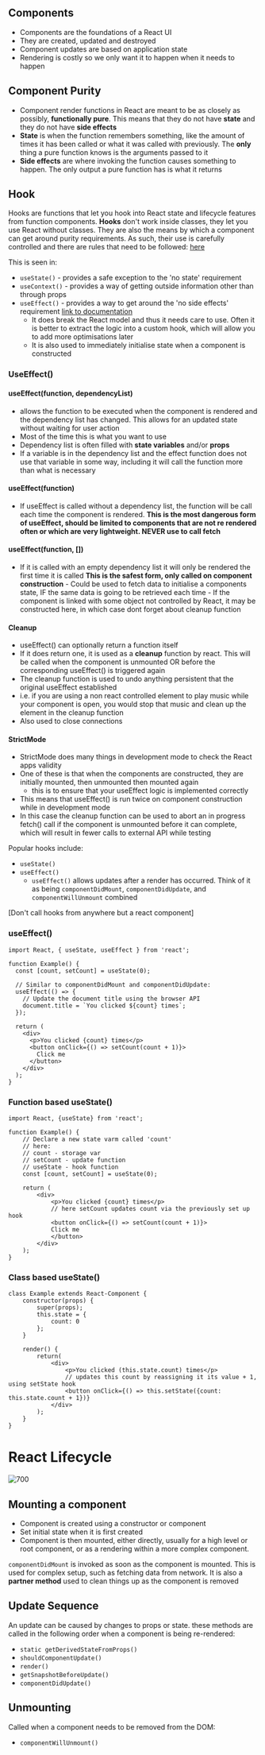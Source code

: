 ## Components
- Components are the foundations of a React UI
- They are created, updated and destroyed
- Component updates are based on application state
- Rendering is costly so we only want it to happen when it needs to happen

## Component Purity
- Component render functions in React are meant to be as closely as possibly, **functionally pure**. This means that they do not have **state** and they do not have **side effects**
- **State** is when the function remembers something, like the amount of times it has been called or what it was called with previously. The **only** thing a pure function knows is the arguments passed to it
- **Side effects** are where invoking the function causes something to happen. The only output a pure function has is what it returns 

## Hook
Hooks are functions that let you hook into React state and lifecycle features from function components. **Hooks** don't work inside classes, they let you use React without classes. 
They are also the means by which a component can get around purity requirements. As such, their use is carefully controlled and there are rules that need to be followed: [here](https://reactjs.org/docs/hooks-rules.html)

This is seen in:
- `useState()` - provides a safe exception to the 'no state' requirement
- `useContext()` - provides a way of getting outside information other than through props
- `useEffect()` - provides a way to get around the 'no side effects' requirement [link to documentation](https://beta.reactjs.org/reference/react/useEffect)
	- It does break the React model and thus it needs care to use. Often it is better to extract the logic into a custom hook, which will allow you to add more optimisations later
	- It is also used to immediately initialise state when a component is constructed

### UseEffect()

#### useEffect(function, dependencyList) 
- allows the function to be executed when the component is rendered and the dependency list has changed. This allows for an updated state without waiting for user action
- Most of the time this is what you want to use
- Dependency list is often filled with **state variables** and/or **props**
- If a variable is in the dependency list and the effect function does not use that variable in some way, including it will call the function more than what is necessary

#### useEffect(function)
-  If useEffect is called without a dependency list, the function will be call each time the component is rendered. **This is the most dangerous form of useEffect, should be limited to components that are not re rendered often or which are very lightweight. NEVER use to call fetch**

#### useEffect(function, [])
- If it is called with an empty dependency list it will only be rendered the first time it is called **This is the safest form, only called on component construction**
		- Could be used to fetch data to initialise a components state, IF the same data is going to be retrieved each time
		- If the component is linked with some object not controlled by React, it may be constructed here, in which case dont forget about cleanup function

#### Cleanup
- useEffect() can optionally return a function itself
- If it does return one, it is used as a **cleanup** function by react. This will be called when the component is unmounted OR before the corresponding useEffect() is triggered again
- The cleanup function is used to undo anything persistent that the original useEffect established
- i.e. if you are using a non react controlled element to play music while your component is open, you would stop that music and clean up the element in the cleanup function
- Also used to close connections

#### StrictMode
- StrictMode does many things in development mode to check the React apps validity
- One of these is that when the components are constructed, they are initially mounted, then unmounted then mounted again
	- this is to ensure that your useEffect logic is implemented correctly
- This means that useEffect() is run twice on component construction while in development mode
- In this case the cleanup function can be used to abort an in progress fetch() call if the component is unmounted before it can complete, which will result in fewer calls to external API while testing


Popular hooks include: 
- `useState()`
- `useEffect()`
	- `useEffect()` allows updates after a render has occurred. Think of it as being `componentDidMount`, `componentDidUpdate`, and `componentWillUnmount` combined

[Don't call hooks from anywhere but a react component]
### useEffect()
```JSX
import React, { useState, useEffect } from 'react';

function Example() {
  const [count, setCount] = useState(0);

  // Similar to componentDidMount and componentDidUpdate:
  useEffect(() => {
    // Update the document title using the browser API
    document.title = `You clicked ${count} times`;
  });

  return (
    <div>
      <p>You clicked {count} times</p>
      <button onClick={() => setCount(count + 1)}>
        Click me
      </button>
    </div>
  );
}
```

### Function based useState()
```JSX
import React, {useState} from 'react';

function Example() {
	// Declare a new state varm called 'count'
	// here: 
	// count - storage var
	// setCount - update function
	// useState - hook function
	const [count, setCount] = useState(0);

	return (
		<div>
			<p>You clicked {count} times</p>
			// here setCount updates count via the previously set up hook
			<button onClick={() => setCount(count + 1)}>
			Click me
			</button>
		</div>
	);
}
```

### Class based useState()
```JSX
class Example extends React-Component {
	constructor(props) {
		super(props);
		this.state = {
			count: 0
		};
	}

	render() {
		return(
			<div>
				<p>You clicked (this.state.count) times</p>
				// updates this count by reassigning it its value + 1, using setState hook
				<button onClick={() => this.setState({count: this.state.count + 1})}
			</div>
		);
	}
}
```


# React Lifecycle 

![700](Pasted%20image%2020240313200452.png)

## Mounting a component
- Component is created using a constructor or component
- Set initial state when it is first created
- Component is then mounted, either directly, usually for a high level or root component, or as a rendering within a more complex component. 

`componentDidMount` is invoked as soon as the component is mounted. This is used for complex setup, such as fetching data from network. It is also a **partner method** used to clean things up as the component is removed

## Update Sequence
An update can be caused by changes to props or state. these methods are called in the following order when a component is being re-rendered:

- `static getDerivedStateFromProps()`
- `shouldComponentUpdate()`
- `render()`
- `getSnapshotBeforeUpdate()`
- `componentDidUpdate()`

## Unmounting
Called when a component needs to be removed from the DOM:
- `componentWillUnmount()`
